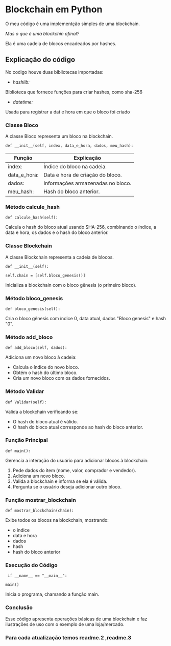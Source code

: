 # Blockchain em Python

O meu código é uma implementção simples de uma blockchain.

*Mas o que é uma blockchin afinal?*

Ela é uma cadeia de blocos encadeados por hashes.

## Explicação do código 

No codigo houve duas bibliotecas importadas:

* *hashlib:* 

Biblioteca que fornece funções para criar hashes, como sha-256
* *datetime:* 

Usada para registrar a dat e hora em que o bloco foi criado

### Classe Bloco

A classe Bloco representa um bloco na blockchain.


`def __init__(self, index, data_e_hora, dados, meu_hash):`

| Função | Explicação |
| ---- | ----- |
|index:|Índice do bloco na cadeia.|
|data_e_hora:| Data e hora de criação do bloco.|
|dados: |Informações armazenadas no bloco.|
|meu_hash: |Hash do bloco anterior.|

### Método calcule_hash

`def calcule_hash(self):`

Calcula o hash do bloco atual usando SHA-256, combinando o índice, a data e hora, os dados e o hash do bloco anterior.

### Classe Blockchain

A classe Blockchain representa a cadeia de blocos.



```def __init__(self):```

 ```self.chain = [self.bloco_genesis()]```


Inicializa a blockchain com o bloco gênesis (o primeiro bloco).

### Método bloco_genesis

`def bloco_genesis(self):`

Cria o bloco gênesis com índice 0, data atual, dados "Bloco genesis" e hash "0".

### Método add_bloco

`def add_bloco(self, dados):`

Adiciona um novo bloco à cadeia:
* Calcula o índice do novo bloco.
* Obtém o hash do último bloco.
* Cria um novo bloco com os dados fornecidos.

### Método Validar

`def Validar(self):`

Valida a blockchain verificando se:
* O hash do bloco atual é válido.
* O hash do bloco atual corresponde ao hash do bloco anterior.

### Função Principal

`def main():`

Gerencia a interação do usuário para adicionar blocos à blockchain:
1. Pede dados do item (nome, valor, comprador e vendedor).
2. Adiciona um novo bloco.
3. Valida a blockchain e informa se ela é válida.
4. Pergunta se o usuário deseja adicionar outro bloco.

### Função mostrar_blockchain

`def mostrar_blockchain(chain):`

Exibe todos os blocos na blockchain, mostrando:
* o índice
* data e hora
* dados
* hash 
* hash do bloco anterior

### Execução do Código

` if __name__ == "__main__":`

` main() `

Inicia o programa, chamando a função main.

### Conclusão
Esse código apresenta operações básicas de uma blockchain e faz ilustrações de uso com o exemplo de uma loja/mercado.

### Para cada atualização temos readme.2 ,readme.3
